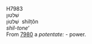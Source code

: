 <body>
  <p>H7983<br>  שׁלטון  <br> שִׁלטּוֹן  ‎  shilṭôn  <br><i>shil-tone‘ </i><br>From <a href="h7980.htm">7980</a>  a <i>potentate: - </i>power.<br></p>
 </body>
